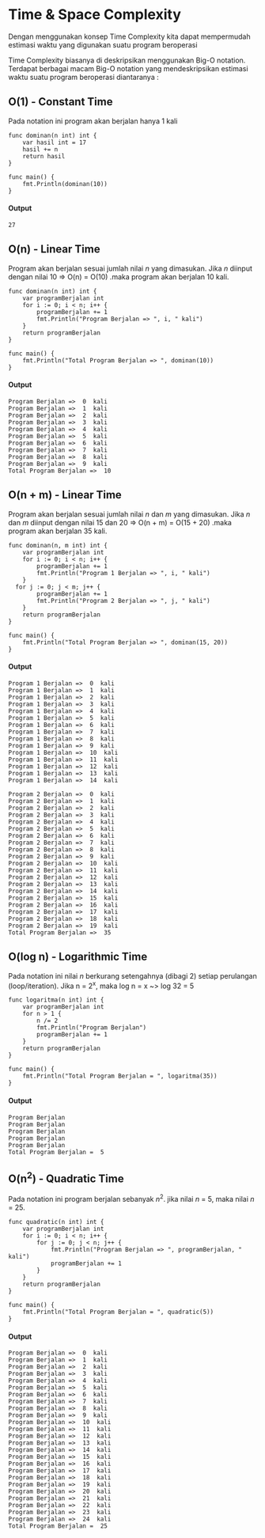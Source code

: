 # Time & Space Complexity

Dengan menggunakan konsep Time Complexity kita dapat mempermudah estimasi waktu yang digunakan suatu program beroperasi

Time Complexity biasanya di deskripsikan menggunakan Big-O notation. Terdapat berbagai macam Big-O notation yang mendeskripsikan estimasi waktu suatu program beroperasi diantaranya :

## O(1) - Constant Time
  Pada notation ini program akan berjalan hanya 1 kali
```golang
func dominan(n int) int {
	var hasil int = 17
	hasil += n
	return hasil
}

func main() {
	fmt.Println(dominan(10))
}
```
#### Output
```
27
```

## O(n) - Linear Time
  Program akan berjalan sesuai jumlah nilai *n* yang dimasukan. Jika *n* diinput dengan nilai 10  => O(n) = O(10) .maka program akan berjalan 10 kali.

```golang
func dominan(n int) int {
	var programBerjalan int
	for i := 0; i < n; i++ {
		programBerjalan += 1
		fmt.Println("Program Berjalan => ", i, " kali")
	}
	return programBerjalan
}

func main() {
	fmt.Println("Total Program Berjalan => ", dominan(10))
}
```
#### Output
```
Program Berjalan =>  0  kali
Program Berjalan =>  1  kali
Program Berjalan =>  2  kali
Program Berjalan =>  3  kali
Program Berjalan =>  4  kali
Program Berjalan =>  5  kali
Program Berjalan =>  6  kali
Program Berjalan =>  7  kali
Program Berjalan =>  8  kali
Program Berjalan =>  9  kali
Total Program Berjalan =>  10
```

## O(n + m) - Linear Time
  Program akan berjalan sesuai jumlah nilai *n* dan *m* yang dimasukan. Jika *n* dan *m* diinput dengan nilai 15 dan 20  => O(n + m) = O(15 + 20) .maka program akan berjalan 35 kali.

```golang
func dominan(n, m int) int {
	var programBerjalan int
	for i := 0; i < n; i++ {
		programBerjalan += 1
		fmt.Println("Program 1 Berjalan => ", i, " kali")
	}
  for j := 0; j < m; j++ {
		programBerjalan += 1
		fmt.Println("Program 2 Berjalan => ", j, " kali")
	}
	return programBerjalan
}

func main() {
	fmt.Println("Total Program Berjalan => ", dominan(15, 20))
}
```
#### Output
```
Program 1 Berjalan =>  0  kali
Program 1 Berjalan =>  1  kali
Program 1 Berjalan =>  2  kali
Program 1 Berjalan =>  3  kali
Program 1 Berjalan =>  4  kali
Program 1 Berjalan =>  5  kali
Program 1 Berjalan =>  6  kali
Program 1 Berjalan =>  7  kali
Program 1 Berjalan =>  8  kali
Program 1 Berjalan =>  9  kali
Program 1 Berjalan =>  10  kali
Program 1 Berjalan =>  11  kali
Program 1 Berjalan =>  12  kali
Program 1 Berjalan =>  13  kali
Program 1 Berjalan =>  14  kali

Program 2 Berjalan =>  0  kali
Program 2 Berjalan =>  1  kali
Program 2 Berjalan =>  2  kali
Program 2 Berjalan =>  3  kali
Program 2 Berjalan =>  4  kali
Program 2 Berjalan =>  5  kali
Program 2 Berjalan =>  6  kali
Program 2 Berjalan =>  7  kali
Program 2 Berjalan =>  8  kali
Program 2 Berjalan =>  9  kali
Program 2 Berjalan =>  10  kali
Program 2 Berjalan =>  11  kali
Program 2 Berjalan =>  12  kali
Program 2 Berjalan =>  13  kali
Program 2 Berjalan =>  14  kali
Program 2 Berjalan =>  15  kali
Program 2 Berjalan =>  16  kali
Program 2 Berjalan =>  17  kali
Program 2 Berjalan =>  18  kali
Program 2 Berjalan =>  19  kali
Total Program Berjalan =>  35
```

## O(log n) - Logarithmic Time
Pada notation ini nilai *n* berkurang setengahnya (dibagi 2) setiap perulangan (loop/iteration). Jika n = 2<sup>x</sup>, maka log n = x ~> log 32 = 5
```golang
func logaritma(n int) int {
	var programBerjalan int
	for n > 1 {
		n /= 2
		fmt.Println("Program Berjalan")
		programBerjalan += 1
	}
	return programBerjalan
}

func main() {
	fmt.Println("Total Program Berjalan = ", logaritma(35))
}
```
#### Output
```
Program Berjalan
Program Berjalan
Program Berjalan
Program Berjalan
Program Berjalan
Total Program Berjalan =  5
```

## O(n<sup>2</sup>) - Quadratic Time
Pada notation ini program berjalan sebanyak *n*<sup>2</sup>. jika nilai *n* = 5, maka nilai *n* = 25.
```golang
func quadratic(n int) int {
	var programBerjalan int
	for i := 0; i < n; i++ {
		for j := 0; j < n; j++ {
			fmt.Println("Program Berjalan => ", programBerjalan, " kali")
			programBerjalan += 1
		}
	}
	return programBerjalan
}

func main() {
	fmt.Println("Total Program Berjalan = ", quadratic(5))
}
```
#### Output
```
Program Berjalan =>  0  kali
Program Berjalan =>  1  kali
Program Berjalan =>  2  kali
Program Berjalan =>  3  kali
Program Berjalan =>  4  kali
Program Berjalan =>  5  kali
Program Berjalan =>  6  kali
Program Berjalan =>  7  kali
Program Berjalan =>  8  kali
Program Berjalan =>  9  kali
Program Berjalan =>  10  kali
Program Berjalan =>  11  kali
Program Berjalan =>  12  kali
Program Berjalan =>  13  kali
Program Berjalan =>  14  kali
Program Berjalan =>  15  kali
Program Berjalan =>  16  kali
Program Berjalan =>  17  kali
Program Berjalan =>  18  kali
Program Berjalan =>  19  kali
Program Berjalan =>  20  kali
Program Berjalan =>  21  kali
Program Berjalan =>  22  kali
Program Berjalan =>  23  kali
Program Berjalan =>  24  kali
Total Program Berjalan =  25
```
